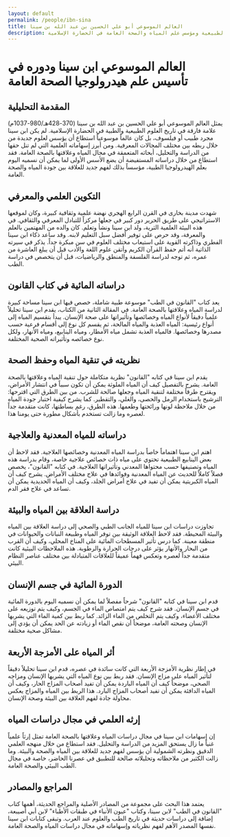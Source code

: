 ```yaml
---
layout: default
permalink: /people/ibn-sina
title: العالم الموسوعي أبو علي الحسين بن عبد الله بن سينا
description: رائد الطب والعلوم الطبيعية ومؤسس علم المياه والصحة العامة في الحضارة الإسلامية
---
```


# العالم الموسوعي ابن سينا ودوره في تأسيس علم هيدرولوجيا الصحة العامة

## المقدمة التحليلية

يمثل العالم الموسوعي أبو علي الحسين بن عبد الله بن سينا (370-428هـ/980-1037م) علامة فارقة في تاريخ العلوم الطبيعية والطبية في الحضارة الإسلامية. لم يكن ابن سينا مجرد طبيب أو فيلسوف، بل كان عالماً موسوعياً استطاع أن يؤسس لعلوم جديدة من خلال ربطه بين مختلف المجالات المعرفية. ومن أبرز إسهاماته العلمية التي لم تنل حقها من الدراسة والتحليل، أبحاثه المتعمقة في مجال المياه وعلاقتها بالصحة العامة. فقد استطاع من خلال دراساته المستفيضة أن يضع الأسس الأولى لما يمكن أن نسميه اليوم بعلم الهيدرولوجيا الطبية، مؤسساً بذلك لفهم جديد للعلاقة بين جودة المياه والصحة العامة.

## التكوين العلمي والمعرفي

شهدت مدينة بخارى في القرن الرابع الهجري نهضة علمية وثقافية كبيرة، وكان لموقعها الاستراتيجي على طريق الحرير دور كبير في جعلها مركزاً للتبادل المعرفي والثقافي. في هذه البيئة العلمية الثرية، ولد ابن سينا ونشأ وتعلم. كان والده من المهتمين بالعلم والمعرفة، وقد حرص على توفير أفضل سبل التعليم لابنه. وقد ساعد ذكاء ابن سينا الفطري وذاكرته القوية على استيعاب مختلف العلوم في سن مبكرة جداً. يذكر في سيرته الذاتية أنه أتم حفظ القرآن الكريم وأتقن علوم اللغة والأدب قبل أن يبلغ العاشرة من عمره، ثم توجه لدراسة الفلسفة والمنطق والرياضيات، قبل أن يتخصص في دراسة الطب.

## دراساته المائية في كتاب القانون

يعد كتاب "القانون في الطب" موسوعة طبية شاملة، خصص فيها ابن سينا مساحة كبيرة لدراسة المياه وعلاقتها بالصحة العامة. في المقالة الثانية من الكتاب، يقدم ابن سينا تحليلاً علمياً دقيقاً لأنواع المياه وخصائصها وتأثيراتها على صحة الإنسان. يبدأ بتقسيم المياه إلى أنواع رئيسية: المياه العذبة والمياه المالحة، ثم يقسم كل نوع إلى أقسام فرعية حسب مصدرها وخصائصها. فالمياه العذبة تشمل مياه الأمطار، ومياه الينابيع، ومياه الأنهار، ولكل نوع خصائصه وتأثيراته الصحية المختلفة.

## نظريته في تنقية المياه وحفظ الصحة

يقدم ابن سينا في كتابه "القانون" نظرية متكاملة حول تنقية المياه وعلاقتها بالصحة العامة. يشرح بالتفصيل كيف أن المياه الملوثة يمكن أن تكون سبباً في انتشار الأمراض، ويقترح طرقاً مختلفة لتنقية المياه وجعلها صالحة للشرب. من بين الطرق التي اقترحها: الترشيح باستخدام الرمل والحصى، والغلي، والتقطير. كما يشرح كيفية اختبار جودة المياه من خلال ملاحظة لونها ورائحتها وطعمها. هذه الطرق، رغم بساطتها، كانت متقدمة جداً لعصره وما زالت تستخدم بأشكال مطورة حتى يومنا هذا.

## دراساته للمياه المعدنية والعلاجية

اهتم ابن سينا اهتماماً خاصاً بدراسة المياه المعدنية وخصائصها العلاجية. فقد لاحظ أن بعض الينابيع الطبيعية تحتوي على مياه ذات خصائص علاجية خاصة، وقام بدراسة هذه المياه وتصنيفها حسب محتواها المعدني وتأثيراتها العلاجية. في كتابه "القانون"، يخصص فصلاً كاملاً للحديث عن المياه المعدنية وفوائدها في علاج مختلف الأمراض. يشرح كيف أن المياه الكبريتية يمكن أن تفيد في علاج أمراض الجلد، وكيف أن المياه الحديدية يمكن أن تساعد في علاج فقر الدم.

## دراسة العلاقة بين المياه والبيئة

تجاوزت دراسات ابن سينا للمياه الجانب الطبي والصحي إلى دراسة العلاقة بين المياه والبيئة المحيطة. فقد لاحظ العلاقة الوثيقة بين توفر المياه وطبيعة النباتات والحيوانات في منطقة معينة. كما درس تأثير المسطحات المائية على المناخ المحلي، وكيف أن القرب من البحار والأنهار يؤثر على درجات الحرارة والرطوبة. هذه الملاحظات البيئية كانت متقدمة جداً لعصره وتعكس فهماً عميقاً للعلاقات المتبادلة بين مختلف عناصر النظام البيئي.

## الدورة المائية في جسم الإنسان

قدم ابن سينا في كتابه "القانون" شرحاً مفصلاً لما يمكن أن نسميه اليوم بالدورة المائية في جسم الإنسان. فقد شرح كيف يتم امتصاص الماء في الجسم، وكيف يتم توزيعه على مختلف الأعضاء، وكيف يتم التخلص من الماء الزائد. كما ربط بين كمية الماء التي يشربها الإنسان وصحته العامة، موضحاً أن نقص الماء أو زيادته عن الحد يمكن أن يؤدي إلى مشاكل صحية مختلفة.

## أثر المياه على الأمزجة الأربعة

في إطار نظرية الأمزجة الأربعة التي كانت سائدة في عصره، قدم ابن سينا تحليلاً دقيقاً لتأثير المياه على مزاج الإنسان. فقد ربط بين نوع المياه التي يشربها الإنسان ومزاجه الصحي، موضحاً كيف أن المياه الباردة يمكن أن تفيد أصحاب المزاج الحار، وكيف أن المياه الدافئة يمكن أن تفيد أصحاب المزاج البارد. هذا الربط بين المياه والمزاج يعكس محاولة جادة لفهم العلاقة بين البيئة وصحة الإنسان.

## إرثه العلمي في مجال دراسات المياه

إن إسهامات ابن سينا في مجال دراسات المياه وعلاقتها بالصحة العامة تمثل إرثاً علمياً غنياً ما زال يستحق المزيد من الدراسة والتحليل. فقد استطاع من خلال منهجه العلمي الدقيق ونظرته الشمولية أن يؤسس لفهم جديد للعلاقة بين المياه والصحة والبيئة. وما زالت الكثير من ملاحظاته وتحليلاته صالحة للتطبيق في عصرنا الحاضر، خاصة في مجال الطب البيئي والصحة العامة.

## المراجع والمصادر

يعتمد هذا البحث على مجموعة من المصادر الأصلية والمراجع الحديثة، أهمها كتاب "القانون في الطب" لابن سينا، وكتاب "عيون الأنباء في طبقات الأطباء" لابن أبي أصيبعة، إضافة إلى دراسات حديثة في تاريخ الطب والعلوم عند العرب. وتبقى كتابات ابن سينا نفسها المصدر الأهم لفهم نظرياته وإسهاماته في مجال دراسات المياه والصحة العامة.

